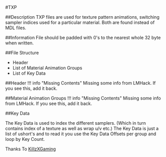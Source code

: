 #TXP


##Description
TXP files are used for texture pattern animations, switching sampler indices used for a particular material. Both are found instead of MDL files.

##Information
File should be padded with 0's to the nearest whole 32 byte when written.

##File Structure
- Header
- List of Material Animation Groups
- List of Key Data

##Header
!!! info "Missing Contents"
	Missing some info from LMHack. If you see this, add it back.

##Material Animation Groups
!!! info "Missing Contents"
	Missing some info from LMHack. If you see this, add it back.

##Key Data

The Key Data is used to index the different samplers. (Which in turn contains index of a texture as well as wrap u/v etc.) The Key Data is just a list of ushort's and to read it you use the Key Data Offsets per group and loop by Key Count.

Thanks To [KillzXGaming](https://github.com/KillzXGaming/LM_Research/wiki/TXP)
